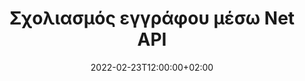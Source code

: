 ---
############################# Static ############################
layout: "product"
date: 2022-02-23T12:00:00+02:00
draft: false

product: "Annotation"
product_tag: "annotation"
platform: "Net"
platform_tag: "net"

############################# Head ############################
head_title: "Net Document Annotation API | Προβολή και σχολιασμός εικόνων PDF Word Excel PPTX"
head_description: "Net Document Annotation API. Προβάλετε, προσθέστε ετικέτες, σχολιάστε και σχολιάστε τις μορφές αρχείων PDF Word DOCX, Excel XLSX, PPTX, EML EMLX, VSS VSD, OTP, CAD και εικόνας."

############################# Header ##########################
title: "Σχολιασμός εγγράφου μέσω Net API"
description: "Δημιουργήστε Net Applications με δυνατότητες προβολής και σχολιασμού PDF, HTML, MS Office και άλλων μορφών εγγράφων χωρίς εγκατάσταση εξωτερικού λογισμικού."
button:
    enable: true
    icon: "fas fa-arrow-down"
    label: "Κατεβάστε δωρεάν δοκιμή"
    link: "https://downloads.groupdocs.com/annotation/net"

############################# SubMenu #########################
submenu:
    enable: true
    
    left:
        img_alt: "GroupDocs.Annotation for Net"
        image: "https://www.groupdocs.cloud/templates/groupdocs/images/product-logos/groupdocs-annotation-net.png"
        product: "GroupDocs.Annotation"
        platform: "Net"

    middle:
        button:
            # button loop
            - link: "#features"
              text: "Χαρακτηριστικά"

            # button loop
            - link: "https://products.groupdocs.app/annotation"
              text: "Live Demos"

            # button loop
            - link: "https://purchase.groupdocs.com/pricing/annotation/net"
              text: "Τιμολόγηση"

    right:
        link_download: "https://downloads.groupdocs.com/annotation"
        link_learn: "https://docs.groupdocs.com/annotation/net/"
        link_buy: "https://purchase.groupdocs.com"

############################# Overview ############################
overview:
    enable: true
    content: |
      Το GroupDocs.Annotation Net API είναι ένα προϊόν που σας επιτρέπει να εργάζεστε με σχολιασμούς σε έγγραφα σε διαφορετικές πλατφόρμες και λειτουργικά συστήματα, όπως Android, MacOS, Linux, Windows. Το GroupDocs.Annotation παρέχει μια βιβλιοθήκη με απλό API που προσφέρει πολλά πλεονεκτήματα: για παράδειγμα, εάν πρέπει να διατηρήσετε εμπιστευτικά τα δεδομένα ή να επιλέξετε πόση δύναμη χρειάζεστε για να εργαστείτε με τη βιβλιοθήκη ή να αλλάξετε εν μέρει την εργασία με σχολιασμούς, η βιβλιοθήκη είναι πολύ ελαφρύ και ευέλικτο.

      Το GroupDocs.Annotation for Net API σάς επιτρέπει να εργάζεστε με διαφορετικούς τύπους σχολιασμών, οι οποίοι περιλαμβάνουν: Text, Polyline, Area, Underline, Point, Watermark, Arrow, Ellipse, Text Replacement, Distance, Text Field, Resource Reaction κ.λπ. Και υποστηρίζει τα περισσότερα δημοφιλείς μορφές εγγράφων όπως: PDF, HTML, Microsoft Office Word, υπολογιστικά φύλλα Excel, παρουσιάσεις PowerPoint, Visio, email του Outlook, εικόνες, μετα-αρχεία, σχέδιο CAD και διάφορες άλλες μορφές. Το API παρέχει τη δυνατότητα λήψης μικρογραφιών σελίδων εγγράφων και υποστηρίζει την εισαγωγή και την εξαγωγή σχολιασμού προς και από αρχεία PDF.

      Χρησιμοποιώντας τη βιβλιοθήκη, μπορείτε να προσθέσετε, να επεξεργαστείτε, να εξαγάγετε και να διαγράψετε σχολιασμούς από έγγραφα, να περιστρέψετε έγγραφα, να αλλάξετε λύσεις μικρογραφιών και αυτή δεν είναι μια πλήρης λίστα με όλες τις δυνατότητες. Προσφέρει επίσης ένα ολοκληρωμένο σύνολο αντικειμένων δεδομένων για την προσαρμογή των ιδιοτήτων σχολιασμού σύμφωνα με τις απαιτήσεις σας σε όλες τις υποστηριζόμενες μορφές εγγράφων.

      Η εργασία με το GroupDocs.Annotation για το Net API είναι πολύ απλή και αποτελείται από μερικά μόνο βασικά βήματα. Αρχικά πρέπει να ρυθμίσετε μια άδεια χρήσης, στη συνέχεια να επιλέξετε το αρχείο με το οποίο θέλετε να εργαστείτε, στη συνέχεια να χειριστείτε με κάποιο τρόπο τους σχολιασμούς εγγράφων (διαγραφή/επεξεργασία/εξαγωγή/διαγραφή) και αποθηκεύστε το αποτέλεσμα. Για περισσότερες πληροφορίες, ανατρέξτε στην τεκμηρίωση του προϊόντος ή στο σύνολο παραδειγμάτων μας.
      
      Το GroupDocs.Annotation ενημερώνεται τακτικά και παρέχει υποστήριξη στους πελάτες του, είστε πάντα ευπρόσδεκτοι να μας κάνετε ερωτήσεις ή να στείλετε τις ιδέες σας ή να μας πείτε για τις ανάγκες σας για κάτι νέο και θα το εφαρμόσουμε με χαρά στις νέες μας εκδόσεις.
    tabs:
      enable: true
      
      ## TAB ONE ##
      tab_one:
        description: |
          Ακολουθεί μια επισκόπηση του GroupDocs.Annotation for Net:
      
        right:
          enable: true
          icon: "fab fa-html5"
          title:  ΣΦΑΙΡΙΚΗ ΕΙΚΟΝΑ
          content: |
            * Προσθήκη σχολιασμών
            * Εξαγωγή σχολιασμών 
            * Εισαγωγή σχολιασμών
            * Σχόλια με βάση την απάντηση
            * Συμβατότητα σχολιασμού
      
      ## TAB TWO ##
      tab_two:
        description: |
          Το GroupDocs.Annotation for Net υποστηρίζει όλες τις δημοφιλείς [μορφές αρχείων εγγράφων](https://docs.groupdocs.com/annotation/Net/supported-document-formats/), συμπεριλαμβανομένων: Microsoft Office, PDF, εικόνων και πολλών άλλων.

        left:
          enable: true
          table:
            # table loop
            - title: "Microsoft Office Formats"
              content: |
                * **Word**: [DOC](/annotation/net/doc/), [DOCX](/annotation/net/docx/), [DOCM](/annotation/net/docm/), [DOT](/annotation/net/dot/), [DOTX](/annotation/net/dotx/), [RTF](/annotation/net/rtf/)
                * **Excel**: [XLS](/annotation/net/xls/), [XLSX](/annotation/net/xlsx/), [XLSB](/annotation/net/xlsb/), [XLSM](/annotation/net/xlsm/)
                * **PowerPoint**: [PPT](/annotation/net/ppt/), [PPTX](/annotation/net/pptx/), [PPS](/annotation/net/pps/), [PPSX](/annotation/net/ppsx/), [POTM](/annotation/net/potm/), [POTX](/annotation/net/potx/), [PPSM](/annotation/net/ppsm/), [PPTM](/annotation/net/pptm/), [WMF](/annotation/net/wmf/), [EMF](/annotation/net/emf/)
                * **Outlook**: [EML](/annotation/net/eml/), [EMLX](/annotation/net/emlx/), [MSG](/annotation/net/msg/)
                * **Visio**: [VSS](/annotation/net/vss/), [VST](/annotation/net/vst/), [VSD](/annotation/net/vsd/), [VSDX](/annotation/net/vsdx/), [VSX](/annotation/net/vsx/)

        right:
          enable: true
          table:
            # table loop
            - title: "Other Formats"
              content: |
                * **Portable**: [PDF](/annotation/net/pdf/) (PDF/A-1a, PDF/A-1b, PDF/A-2a)
                * **OpenDocument**: [ODT](/annotation/net/odt/), [ODS](/annotation/net/ods/), [ODP](/annotation/net/odp/)
                * **Images**: [BMP](/annotation/net/bmp/), [JPG](/annotation/net/jpg/), [JPEG](/annotation/net/jpeg/), [TIFF](/annotation/net/tiff/), [TIF](/annotation/net/tif/), [PNG](/annotation/net/png/), [GIF](/annotation/net/gif/), [DCM](/annotation/net/dcm/), [DICOM](/annotation/net/dicom/)
                * **AutoCAD**: [DWG](/annotation/net/dwg/), [DXF](/annotation/net/dxf/), [CAD](/annotation/net/cad/)
                * **Other**: [HTM](/annotation/net/htm/), [HTML](/annotation/net/html/), [CSV](/annotation/net/csv/), [DJVU](/annotation/net/djvu/), [OTP](/annotation/net/otp/), [OTT](/annotation/net/ott/)

      ## TAB THREE ##
      tab_three:
        description: |
          Το GroupDocs.Annotation for Net υποστηρίζει τα ακόλουθα λειτουργικά συστήματα, Frameworks και Package Managers:
        
        left:
          enable: true
          table:
            # table loop
            - icon: "fab fa-windows"
              title:  Λειτουργικά συστήματα
              content: |
                * Windows Desktop (x86 & x64)
                * Windows Server (x86 & x64)
                * Windows Azure
                * Linux
                * MacOS

            # table loop
            - icon: "fas fa-code"
              title:  Υποστηριζόμενα πλαίσια
              content: |
                * .NET Standard 2.0
                * .NET Framework 2.0 or higher
                * .NET Core 2.0 or higher
                * Mono Framework 1.2 or higher

        right:
          enable: true
          table:
            # table loop
            - icon: "fas fa-box"
              title:  Διαχειριστής πακέτων
              content: |
                * NuGet
            
            # table loop
            - icon: "fas fa-tools"
              title:  Αναπτυξιακά Περιβάλλοντα
              content: |
                * Microsoft Visual Studio
                * Xamarin.Android
                * Xamarin.IOS
                * Xamarin.Mac
                * MonoDevelop

############################# Features ############################
features:
    enable: true
    title: GroupDocs.Σχολιασμός για Net Features

    feature:
      # feature loop
      - icon: "fas fa-copy"
        link: "https://docs.groupdocs.com/annotation/net/basic-usage/"
        content: Προσθήκη, επεξεργασία και κατάργηση σχολιασμών και απαντήσεων

      # feature loop
      - icon: "fas fa-eye"
        link: "https://docs.groupdocs.com/annotation/net/export-annotations/"
        content: Εξαγωγή σχολιασμών σε έγγραφο

      # feature loop
      - icon: "fas fa-bolt"
        link: "https://docs.groupdocs.com/annotation/net/evaluation-limitations-and-licensing-of-groupdocs-annotation/"
        content: Μετρημένη άδεια – Ελεγχόμενη χρέωση με πληρωμή σύμφωνα με τη χρήση του API
      
      # feature loop
      - icon: "fas fa-code"
        link: "https://docs.groupdocs.com/annotation/net/extract-annotations-from-document/"
        content: Κλήση μίας λειτουργίας για λήψη όλων των σχολιασμών ενός εγγράφου

      # feature loop
      - icon: "fas fa-cloud"
        link: "https://docs.groupdocs.com/annotation/net/add-point-annotation/"
        content: Εκχωρήστε τιμή σε σχολιασμό σημείου ή μετακινήστε την υπάρχουσα τιμή σημείου

      # feature loop
      - icon: "fas fa-remove-format"
        link: "https://docs.groupdocs.com/annotation/net/add-link-annotation/"
        content: Προσθήκη σχολιασμού συνδέσμου σε διαφάνειες PDF, Word και PowerPoint

      # feature loop
      - icon: "fas fa-comment-slash"
        link: "https://docs.groupdocs.com/annotation/net/basic-usage/"
        content: Ορίστε το χρώμα φόντου ενός σχολιασμού ή αφαιρέστε όλους τους σχολιασμούς από το έγγραφο

      # feature loop
      - icon: "fas fa-border-all"
        link: "https://docs.groupdocs.com/annotation/net/generate-document-pages-preview/"
        content: Σχολιάστε αρχεία PDF με ακρίβεια – Λάβετε αναπαράσταση εικόνας του εγγράφου PDF και προεπισκοπήσεων σελίδων προσωρινής μνήμης

      # feature loop
      - icon: "fas fa-wrench"
        link: "https://docs.groupdocs.com/annotation/net/import-annotations/"
        content: Λάβετε συντεταγμένες κειμένου σχολιασμού κειμένου σε αναπαράσταση εγγράφου με εικόνα

      # feature loop
      - icon: "fas fa-columns"
        link: "https://docs.groupdocs.com/annotation/net/add-area-annotation/"
        content: Συνδέστε τα σχόλια χρηστών με τον σχολιασμό περιοχής και την υποστήριξη για ένθετα σχόλια

      # feature loop
      - icon: "fas fa-file-word"
        link: "https://docs.groupdocs.com/annotation/net/add-arrow-annotation/"
        content: Χρησιμοποιήστε τον σχολιασμό βέλους για να υποδείξετε συγκεκριμένο περιεχόμενο

      # feature loop
      - icon: "fas fa-envelope"
        link: "https://docs.groupdocs.com/annotation/net/add-distance-annotation/"
        content: Χρησιμοποιήστε τον σχολιασμό απόστασης για να σχεδιάσετε μια γραμμή που αντιπροσωπεύει την απόσταση μεταξύ των αντικειμένων

      # feature loop
      - icon: "fas fa-print"
        link: "https://docs.groupdocs.com/annotation/net/add-point-annotation/"
        content: Σχολιασμός που βασίζεται σε σημεία που όταν κάνετε κλικ ανοίγει το παράθυρο για να προσθέσετε σχόλια

      # feature loop
      - icon: "fas fa-file-archive"
        link: "https://docs.groupdocs.com/annotation/net/add-polyline-annotation/"
        content: Δημιουργήστε μια συνδεδεμένη ακολουθία τμημάτων γραμμής που δημιουργήθηκαν ως σχολιασμός πολυγραμμών

      # feature loop
      - icon: "fas fa-lock"
        link: "https://docs.groupdocs.com/annotation/net/add-ellipse-annotation/"
        content: Δημιουργήστε τμήματα ευθείας γραμμής, τμήματα τόξου ή συνδυασμό και των δύο

      # feature loop
      - icon: "fas fa-file-code"
        link: "https://docs.groupdocs.com/annotation/net/add-area-annotation/"
        content: Σημειώστε τις περιοχές εγγράφων που προτείνονται για διόρθωση
      
      # feature loop
      - icon: "fas fa-fill-drip"
        link: "https://docs.groupdocs.com/annotation/net/add-image-annotation/"
        content: Προσθέστε Σχολιασμό εικόνας σε PDF, Διαγράμματα, Word, Excel, Παρουσιάσεις & Εικόνες

      # feature loop
      - icon: "fas fa-file-excel"
        link: "https://docs.groupdocs.com/annotation/net/add-annotation-to-the-document/"
        content: Προσθήκη πεδίου κειμένου & σφραγίδα ή υδατογράφημα βάσει κειμένου στο έγγραφο

      # feature loop
      - icon: "fas fa-heading"
        link: "https://docs.groupdocs.com/annotation/net/add-annotation-to-the-document/"
        content: Διαγραφή, υπογράμμιση ή αντικατάσταση συγκεκριμένου κειμένου σε ένα έγγραφο

      # feature loop
      - icon: "fas fa-project-diagram"
        link: "https://docs.groupdocs.com/annotation/net/update-annotations/"
        content: Αλλαγή μεγέθους σχολιασμού εκχωρώντας νέες παραμέτρους ύψους και πλάτους

      # feature loop
      - icon: "fas fa-cube"
        link: "https://docs.groupdocs.com/annotation/net/generate-document-pages-preview/"
        content: Λάβετε μικρογραφίες σελίδων εγγράφων. Διαχειριστείτε μια ποικιλία από σχολιασμένα έγγραφα για εικόνες και διαγράμματα

      # feature loop
      - icon: "fab fa-uncharted"
        link: "https://docs.groupdocs.com/annotation/net/export-annotations/"
        content: Εξαγωγή σχολιασμών και εργασία με πολυσέλιδα αρχεία TIFF
  
      # feature loop
      - icon: "fab fa-uncharted"
        link: "https://docs.groupdocs.com/annotation/net/add-watermark-annotation/"
        content: Προσαρμόστε την κάθετη και την οριζόντια στοίχιση για σχολιασμό υδατογραφήματος
  
      # feature loop
      - icon: "fab fa-uncharted"
        link: "https://docs.groupdocs.com/annotation/net/add-text-field-annotation/"
        content: Προσθήκη οριζόντιας στοίχισης κειμένου για πεδίο κειμένου

      # feature loop
      - icon: "fab fa-uncharted"
        link: "https://docs.groupdocs.com/annotation/net/document-text-info/"
        content: Λάβετε πληροφορίες σχετικά με γραμμές κειμένου εγγράφου (κείμενο, πλάτος, ύψος, εσοχές)

    more_feature:
      # more_feature_loop
      - title: Υποστήριξη για πολλούς τύπους σχολίων
        content: |
          Το GroupDocs.Annotation για .NET σάς δίνει τη δυνατότητα να εργάζεστε με διάφορους τύπους σχολιασμών. Αυτό δίνει ελευθερία και ευκολία επικοινωνίας ενώ συνεργάζεστε με την ομάδα σας σε εργασίες. Μπορείτε να χρησιμοποιήσετε σχολιασμούς, όπως σχολιασμό περιοχής (σημειώστε μια περιοχή ως ορθογώνιο και προσθέστε σημειώσεις σε αυτήν), σχολιασμό σημείου (κολλήστε σχόλια σε οποιοδήποτε σημείο του εγγράφου), σχολιασμό κειμένου (προσθήκη σχολίου σε επιλεγμένο κείμενο), σημείωση διαγράμμισης/υπογράμμισης ( εφαρμόζεται σε μια παράγραφο), σχολιασμός σε πολύγραμμη (σχεδιάστε σχήματα και γραμμές ελεύθερου χεριού), σχολιασμός βέλους (δείκτης βέλους με συνημμένα σχόλια), σχολιασμός έλλειψης (εμφάνιση κειμένου μέσα στην έλλειψη), σχολιασμός απόστασης (σχεδιάστε μια γραμμή που αντιπροσωπεύει την απόσταση μεταξύ των αντικειμένων), σύνδεσμος σχολιασμός (προσθήκη συνδέσμων ιστού σε υποστηριζόμενες μορφές εγγράφων) και σχολιασμός υδατογραφήματος (σφραγίδα κειμένου ή υδατογράφημα μπορεί να προστεθεί στο έγγραφο).

          ```cs
          // Initialize list of AnnotationInfo
          List<AnnotationInfo> annotations = new List<AnnotationInfo>();
          // Initialize text annotation
          AnnotationInfo textAnnotation = new AnnotationInfo
          {
            Box = new Rectangle((float)265.44, (float)153.86, 206, 36), Type = AnnotationType.Text 
          };
          // Add annotation to list
          annotations.Add(textAnnotation);
          // Get input file stream
          Stream inputFile = new FileStream("D:/input.pdf", FileMode.Open, File
          .ReadWrite);
          // Export annotation and save output file
          CommonUtilities.SaveOutputDocument(inputFile, annotations, DocumentType.Pdf);
          ```

############################# Support ############################
support:
    enable: true

############################# Solutions ############################
solutions:
    enable: true
    title: Το GroupDocs.Annotation προσφέρει API προβολής εγγράφων για άλλα δημοφιλή περιβάλλοντα ανάπτυξης

    solution:
        # solution loop
        - img_alt: "GroupDocs.Annotation for Java"
          image: "https://www.groupdocs.cloud/templates/groupdocs/images/product-logos/groupdocs-annotation-java.png"
          product: "GroupDocs.Annotation"
          platform: "Java"
          link: "/annotation/java/"

############################# Back to top ###############################
back_to_top:
  enable: true
---